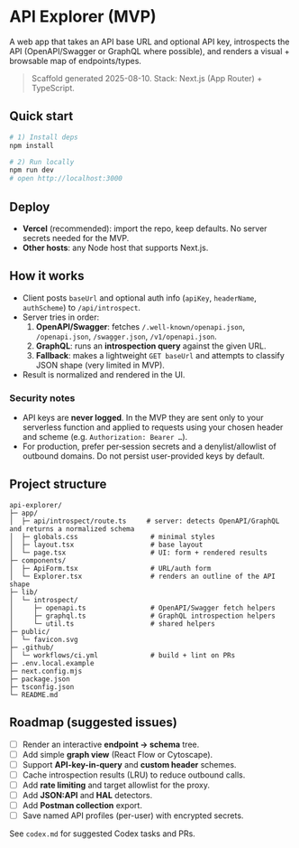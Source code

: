 # API Explorer (MVP)

A web app that takes an API base URL and optional API key, introspects the API (OpenAPI/Swagger or GraphQL where possible), and renders a visual + browsable map of endpoints/types.

> Scaffold generated 2025-08-10. Stack: Next.js (App Router) + TypeScript.

## Quick start

```bash
# 1) Install deps
npm install

# 2) Run locally
npm run dev
# open http://localhost:3000
```

## Deploy

- **Vercel** (recommended): import the repo, keep defaults. No server secrets needed for the MVP.
- **Other hosts**: any Node host that supports Next.js.

## How it works

- Client posts `baseUrl` and optional auth info (`apiKey`, `headerName`, `authScheme`) to `/api/introspect`.
- Server tries in order:
  1. **OpenAPI/Swagger**: fetches `/.well-known/openapi.json`, `/openapi.json`, `/swagger.json`, `/v1/openapi.json`.
  2. **GraphQL**: runs an **introspection query** against the given URL.
  3. **Fallback**: makes a lightweight `GET baseUrl` and attempts to classify JSON shape (very limited in MVP).
- Result is normalized and rendered in the UI.

### Security notes

- API keys are **never logged**. In the MVP they are sent only to your serverless function and applied to requests using your chosen header and scheme (e.g. `Authorization: Bearer …`).
- For production, prefer per‑session secrets and a denylist/allowlist of outbound domains. Do not persist user-provided keys by default.

## Project structure

```
api-explorer/
├─ app/
│  ├─ api/introspect/route.ts     # server: detects OpenAPI/GraphQL and returns a normalized schema
│  ├─ globals.css                  # minimal styles
│  ├─ layout.tsx                   # base layout
│  └─ page.tsx                     # UI: form + rendered results
├─ components/
│  ├─ ApiForm.tsx                  # URL/auth form
│  └─ Explorer.tsx                 # renders an outline of the API shape
├─ lib/
│  └─ introspect/
│     ├─ openapi.ts                # OpenAPI/Swagger fetch helpers
│     ├─ graphql.ts                # GraphQL introspection helpers
│     └─ util.ts                   # shared helpers
├─ public/
│  └─ favicon.svg
├─ .github/
│  └─ workflows/ci.yml             # build + lint on PRs
├─ .env.local.example
├─ next.config.mjs
├─ package.json
├─ tsconfig.json
└─ README.md
```

## Roadmap (suggested issues)

- [ ] Render an interactive **endpoint -> schema** tree.
- [ ] Add simple **graph view** (React Flow or Cytoscape).
- [ ] Support **API-key-in-query** and **custom header** schemes.
- [ ] Cache introspection results (LRU) to reduce outbound calls.
- [ ] Add **rate limiting** and target allowlist for the proxy.
- [ ] Add **JSON:API** and **HAL** detectors.
- [ ] Add **Postman collection** export.
- [ ] Save named API profiles (per-user) with encrypted secrets.

See `codex.md` for suggested Codex tasks and PRs.

